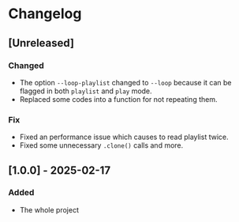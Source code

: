 # Changelog
## [Unreleased]
### Changed
- The option `--loop-playlist` changed to `--loop` because it can be flagged in both `playlist` and `play` mode.
- Replaced some codes into a function for not repeating them.

### Fix
- Fixed an performance issue which causes to read playlist twice.
- Fixed some unnecessary `.clone()` calls and more.

## [1.0.0] - 2025-02-17
### Added
- The whole project
